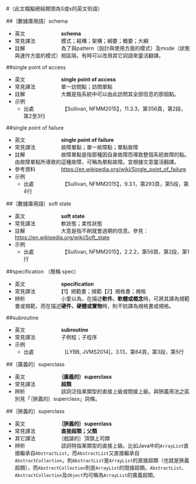 #（此文檔擬總結開頭為S或s的英文術語）

##｛數據庫用語｝schema

* 英文　　　　　　　**schema**
* 常見譯法　　　　　模式；結構；架構；綱要；概要；大綱
* 註解　　　　　　　為了與pattern（設計與使用方面的模式）及mode（狀態與運作方面的模式）相區隔，有時可以改用其它詞語來靈活翻譯。

##single point of access
* 英文　　　　　　　**single point of access**
* 常見譯法　　　　　單一訪問點；訪問單點
* 註解　　　　　　　大概是指系統中可以由此訪問其全部信息的那個點。
* 示例
  * 出處　　　　　　【Sullivan, NFMM2015】，11.3.3，第356頁，第2段，第2至3行

##single point of failure
* 英文　　　　　　　**single point of failure**
* 常見譯法　　　　　故障單點；單一故障點；單點故障
* 註解　　　　　　　故障單點是指那種因自身故障而導致整個系統故障的點。由故障單點所導致的這種故障，可稱為單點故障。宜根據文意靈活翻譯。
* 參考資料　　　　　https://en.wikipedia.org/wiki/Single_point_of_failure
* 示例
  * 出處　　　　　　【Sullivan, NFMM2015】，9.3.1，第293頁，第5段，第4行

##｛數據庫用語｝soft state

* 英文　　　　　　　**soft state**
* 常見譯法　　　　　軟狀態；柔性狀態
* 註解　　　　　　　大意是指不刷就會過期的信息。參見：https://en.wikipedia.org/wiki/Soft_state
* 示例
  * 出處　　　　　　【Sullivan, NFMM2015】，2.2.2，第56頁，第2段，第1行

##specification （簡稱 spec）

* 英文　　　　　　　**specification**
* 常見譯法　　　　　【1】規範書；規範【2】規格書；規格
* 辨析　　　　　　　小愛以為，在描述**軟件、軟體或概念**時，可將其譯為規範書或規範，而在描述**硬件、硬體或實物**時，則不妨譯為規格書或規格。

##subroutine

* 英文　　　　　　　**subroutine**
* 常見譯法　　　　　子例程；子程序
* 示例
  * 出處　　　　　　[LYBB, JVMS2014]，3.13，第64頁，第3段，第5行

##｛廣義的｝superclass

* 英文　　　　　　　**｛廣義的｝superclass**
* 常見譯法　　　　　**超類**
* 辨析　　　　　　　該詞泛指某類型的直接上級或間接上級。與狹義用法之區別見「｛狹義的｝superclass」詞條。

##｛狹義的｝superclass

* 英文　　　　　　　**｛狹義的｝superclass**
* 常見譯法　　　　　**直接超類；父類**
* 其它譯法　　　　　｛戲謔的｝頂頭上司類
* 辨析　　　　　　　該詞特指某類型的直接上級。比如Java中的`ArrayList`直接繼承自`AbstractList`，而`AbstractList`又直接繼承自`AbstractCollection`，則`AbstractList`是`ArrayList`的直接超類（也就是狹義超類），而`AbstractCollection`則是`ArrayList`的間接超類。`AbstractList`、`AbstractCollection`及`Object`均可稱為`ArrayList`的廣義超類。
